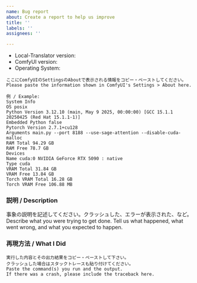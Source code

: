 ```yaml
---
name: Bug report
about: Create a report to help us improve
title: ''
labels: ''
assignees: ''

---
```


* Local-Translator version:
* ComfyUI version:
* Operating System:

```
ここにComfyUIのSettingsのAboutで表示される情報をコピー・ペーストしてください。
Please paste the information shown in ComfyUI's Settings > About here.

例 / Example:
System Info
OS posix
Python Version 3.12.10 (main, May 9 2025, 00:00:00) [GCC 15.1.1 20250425 (Red Hat 15.1.1-1)]
Embedded Python false
Pytorch Version 2.7.1+cu128
Arguments main.py --port 8188 --use-sage-attention --disable-cuda-malloc
RAM Total 94.29 GB
RAM Free 78.7 GB
Devices
Name cuda:0 NVIDIA GeForce RTX 5090 : native
Type cuda
VRAM Total 31.84 GB
VRAM Free 13.84 GB
Torch VRAM Total 16.28 GB
Torch VRAM Free 106.88 MB
```

### 説明 / Description

事象の説明を記述してください。クラッシュした、エラーが表示された、など。<br/>
Describe what you were trying to get done.
Tell us what happened, what went wrong, and what you expected to happen.

### 再現方法 / What I Did

```
実行した内容とその出力結果をコピー・ペーストして下さい。
クラッシュした場合はスタックトレースも貼り付けてください。
Paste the command(s) you run and the output.
If there was a crash, please include the traceback here.
```
